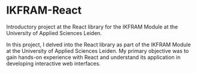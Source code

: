 # IKFRAM-React

Introductory project at the React library for the IKFRAM Module at the University of Applied Sciences Leiden.

In this project, I delved into the React library as part of the IKFRAM Module at the University of Applied Sciences Leiden. My primary objective was to gain hands-on experience with React and understand its application in developing interactive web interfaces.
